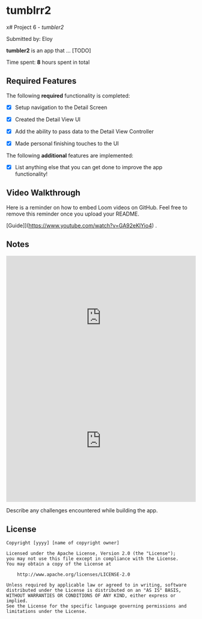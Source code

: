# tumblrr2

x# Project 6 - *tumbler2*

Submitted by: Eloy

**tumbler2** is an app that ... [TODO] 

Time spent: **8** hours spent in total

## Required Features

The following **required** functionality is completed:

- [X] Setup navigation to the Detail Screen
- [X] Created the Detail View UI
- [X] Add the ability to pass data to the Detail View Controller
- [X] Made personal finishing touches to the UI


The following **additional** features are implemented:

- [X] List anything else that you can get done to improve the app functionality!

## Video Walkthrough

Here is a reminder on how to embed Loom videos on GitHub. Feel free to remove this reminder once you upload your README. 

[Guide]](https://www.youtube.com/watch?v=GA92eKlYio4) .

## Notes

<div style="position: relative; padding-bottom: 64.86486486486486%; height: 0;"><iframe src="https://www.loom.com/embed/97f29d02a3e64087bec748c69c1f3099?sid=ddb65ef7-60ee-4e49-9d18-ab3a0541196d" frameborder="0" webkitallowfullscreen mozallowfullscreen allowfullscreen style="position: absolute; top: 0; left: 0; width: 100%; height: 100%;"></iframe></div>

<div style="position: relative; padding-bottom: 64.86486486486486%; height: 0;"><iframe src="https://www.loom.com/embed/97f29d02a3e64087bec748c69c1f3099?sid=d7576c0f-1315-403d-ad0e-b3e995f79a62" frameborder="0" webkitallowfullscreen mozallowfullscreen allowfullscreen style="position: absolute; top: 0; left: 0; width: 100%; height: 100%;"></iframe></div>


Describe any challenges encountered while building the app.

## License

    Copyright [yyyy] [name of copyright owner]

    Licensed under the Apache License, Version 2.0 (the "License");
    you may not use this file except in compliance with the License.
    You may obtain a copy of the License at

        http://www.apache.org/licenses/LICENSE-2.0

    Unless required by applicable law or agreed to in writing, software
    distributed under the License is distributed on an "AS IS" BASIS,
    WITHOUT WARRANTIES OR CONDITIONS OF ANY KIND, either express or implied.
    See the License for the specific language governing permissions and
    limitations under the License.
